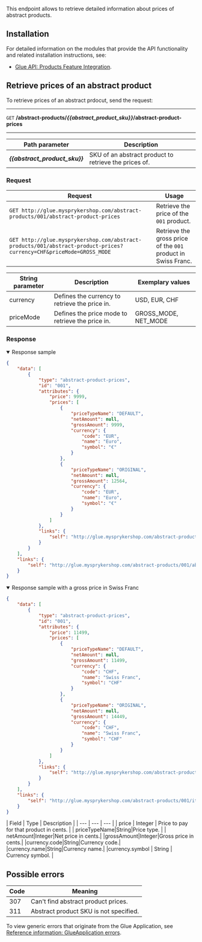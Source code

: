 This endpoint allows to retrieve detailed information about prices of abstract products. 



## Installation
For detailed information on the modules that provide the API functionality and related installation instructions, see:
* [Glue API: Products Feature Integration](https://documentation.spryker.com/docs/glue-api-products-feature-integration).


## Retrieve prices of an abstract product

To retrieve prices of an abstract prdocut, send the request:

---
`GET` **/abstract-products/*{{abstract_product_sku}}*/abstract-product-prices**

---


| Path parameter | Description |
| --- | --- |
| ***{{abstract_product_sku}}*** | SKU of an abstract product to retrieve the prices of. |


### Request


| Request  | Usage |
| --- | --- |
| `GET http://glue.mysprykershop.com/abstract-products/001/abstract-product-prices` | Retrieve the price of the `001` product.  |
| `GET http://glue.mysprykershop.com/abstract-products/001/abstract-product-prices?currency=CHF&priceMode=GROSS_MODE` | Retrieve the gross price of the `001` product in Swiss Franc. |

| String parameter | Description | Exemplary values |
| --- | --- | --- |
| currency | Defines the currency to retrieve the price in. | USD, EUR, CHF |
| priceMode | 	Defines the price mode to retrieve the price in.  | GROSS_MODE, NET_MODE |



### Response


<details open>
    <summary>Response sample</summary>

```json
{
    "data": [
        {
            "type": "abstract-product-prices",
            "id": "001",
            "attributes": {
                "price": 9999,
                "prices": [
                    {
                        "priceTypeName": "DEFAULT",
                        "netAmount": null,
                        "grossAmount": 9999,
                        "currency": {
                            "code": "EUR",
                            "name": "Euro",
                            "symbol": "€"
                        }
                    },
                    {
                        "priceTypeName": "ORIGINAL",
                        "netAmount": null,
                        "grossAmount": 12564,
                        "currency": {
                            "code": "EUR",
                            "name": "Euro",
                            "symbol": "€"
                        }
                    }
                ]
            },
            "links": {
                "self": "http://glue.mysprykershop.com/abstract-products/001/abstract-product-prices"
            }
        }
    ],
    "links": {
        "self": "http://glue.mysprykershop.com/abstract-products/001/abstract-product-prices"
    }
}
```

</details>

<details open>
    <summary>Response sample with a gross price in Swiss Franc</summary>

```json
{
    "data": [
        {
            "type": "abstract-product-prices",
            "id": "001",
            "attributes": {
                "price": 11499,
                "prices": [
                    {
                        "priceTypeName": "DEFAULT",
                        "netAmount": null,
                        "grossAmount": 11499,
                        "currency": {
                            "code": "CHF",
                            "name": "Swiss Franc",
                            "symbol": "CHF"
                        }
                    },
                    {
                        "priceTypeName": "ORIGINAL",
                        "netAmount": null,
                        "grossAmount": 14449,
                        "currency": {
                            "code": "CHF",
                            "name": "Swiss Franc",
                            "symbol": "CHF"
                        }
                    }
                ]
            },
            "links": {
                "self": "http://glue.mysprykershop.com/abstract-products/001/abstract-product-prices"
            }
        }
    ],
    "links": {
        "self": "http://glue.mysprykershop.com/abstract-products/001/items?currency=CHF&priceMode=GROSS_MODE"
    }
}
```
</details>

<a name="prices-response-attributes"></a>
| Field | Type | Description |
| --- | --- | --- |
| price | Integer | Price to pay for that product in cents. |
| priceTypeName|String|Price type. |
| netAmount|Integer|Net price in cents.|
|grossAmount|Integer|Gross price in cents.|
|currency.code|String|Currency code.|
|currency.name|String|Currency name.|
|currency.symbol | String | Currency symbol. |


## Possible errors

| Code | Meaning |
| --- | --- |
| 307 | Can't find abstract product prices. |
| 311 | Abstract product SKU is not specified. |

To view generic errors that originate from the Glue Application, see [Reference information: GlueApplication errors](https://documentation.spryker.com/docs/reference-information-glueapplication-errors).


